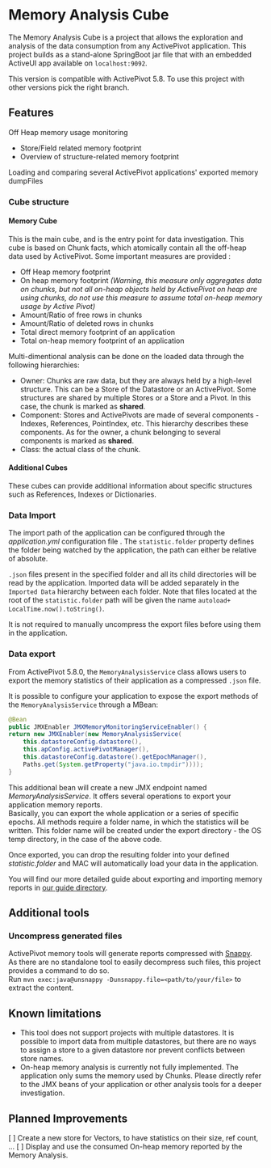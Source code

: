 Memory Analysis Cube
==============

The Memory Analysis Cube is a project that allows the exploration and analysis of the data consumption from any ActivePivot application. 
This project builds as a stand-alone SpringBoot jar file that with an embedded ActiveUI app available on `localhost:9092`.

This version is compatible with ActivePivot 5.8. To use this project with other versions pick the right branch.

Features
--------

Off Heap memory usage monitoring 
- Store/Field related memory footprint
- Overview of structure-related memory footprint

Loading and comparing several ActivePivot applications' exported memory dumpFiles 

###  Cube structure

#### Memory Cube

This is the main cube, and is the entry point for data investigation.
This cube is based on Chunk facts, which atomically contain all the off-heap data used by ActivePivot.
Some important measures are provided :
- Off Heap memory footprint
- On heap memory footprint _(Warning, this measure only aggregates data on chunks, but not all on-heap objects held by 
ActivePivot on heap are using chunks, do not use this measure to assume total on-heap memory usage by Active Pivot)_
- Amount/Ratio of free rows in chunks
- Amount/Ratio of deleted rows in chunks
- Total direct memory footprint of an application
- Total on-heap memory footprint of an application 

Multi-dimentional analysis can be done on the loaded data through the following hierarchies:
- Owner: Chunks are raw data, but they are always held by a high-level structure. This can be a Store of the Datastore 
  or an ActivePivot. Some structures are shared by multiple Stores or a Store and a Pivot. In this case, the chunk is 
  marked as **shared**.
- Component: Stores and ActivePivots are made of several components - Indexes, References, PointIndex, etc. This 
  hierarchy describes these components. As for the owner, a chunk belonging to several components is marked as **shared**.
- Class: the actual class of the chunk.

#### Additional Cubes

These cubes can provide additional information about specific structures such as References, Indexes or Dictionaries.

### Data Import

The import path of the application can be configured through the _application.yml_ configuration file . The 
`statistic.folder` property defines the folder being watched by the application, the path can either be relative of 
absolute.

`.json` files present in the specified folder and all its child directories will be read by the application.
Imported data will be added separately in the `Imported Data` hierarchy between each folder. Note that files located at 
the root of the `statistic.folder` path will be given the name `autoload+ LocalTime.now().toString()`.

It is not required to manually uncompress the export files before using them in the application.

### Data export

From ActivePivot 5.8.0, the `MemoryAnalysisService` class allows users to export the memory statistics of their 
application as a compressed `.json` file.

It is possible to configure your application to expose the export methods of the `MemoryAnalysisService` through a MBean: 

```java
@Bean
public JMXEnabler JMXMemoryMonitoringServiceEnabler() {
return new JMXEnabler(new MemoryAnalysisService(
    this.datastoreConfig.datastore(),
    this.apConfig.activePivotManager(),
    this.datastoreConfig.datastore().getEpochManager(),
    Paths.get(System.getProperty("java.io.tmpdir"))));
}
```

This additional bean will create a new JMX endpoint named _MemoryAnalysisService_. It offers several operations to 
export your application memory reports.  
Basically, you can export the whole application or a series of specific epochs. All methods require a folder name, in 
which the statistics will be written. This folder name will be created under the export directory - the OS temp 
directory, in the case of the above code.

Once exported, you can drop the resulting folder into your defined _statistic.folder_ and MAC will automatically load 
your data in the application.

You will find our more detailed guide about exporting and importing memory reports in 
[our guide directory](./guides/export-data.md).

Additional tools
----------------

### Uncompress generated files

ActivePivot memory tools will generate reports compressed with [Snappy](https://google.github.io/snappy/). As there are 
no standalone tool to easily decompress such files, this project provides a command to do so.  
Run `mvn exec:java@unsnappy -Dunsnappy.file=<path/to/your/file>` to extract the content.

Known limitations
-----------------

 * This tool does not support projects with multiple datastores. It is possible to import data from multiple datastores,
   but there are no ways to assign a store to a given datastore nor prevent conflicts between store names.
 * On-heap memory analysis is currently not fully implemented. The application only sums the memory used by Chunks.
   Please directly refer to the JMX beans of your application or other analysis tools for a deeper investigation.

Planned Improvements
--------------------

 [ ] Create a new store for Vectors, to have statistics on their size, ref count, ...
 [ ] Display and use the consumed On-heap memory reported by the Memory Analysis.
 
